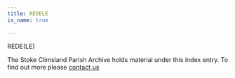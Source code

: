```yaml
---
title: REDELE
is_name: true

---
```


REDE(LE)


The Stoke Climsland Parish Archive holds material under this index entry. To find out more please [contact us](/contact/)
